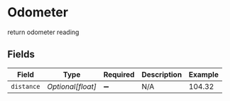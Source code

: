 # Odometer

return odometer reading


## Fields

| Field              | Type               | Required           | Description        | Example            |
| ------------------ | ------------------ | ------------------ | ------------------ | ------------------ |
| `distance`         | *Optional[float]*  | :heavy_minus_sign: | N/A                | 104.32             |